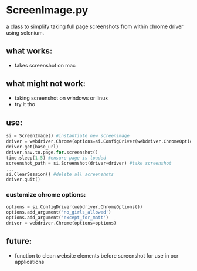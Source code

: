 # ScreenImage.py
a class to simplify taking full page screenshots from within chrome driver using selenium.

## what works:
* takes screenshot on mac

## what might not work:
* taking screenshot on windows or linux
* try it tho

## use:
```python
si = ScreenImage() #instantiate new screenimage
driver = webdriver.Chrome(options=si.ConfigDriver(webdriver.ChromeOptions()))
driver.get(base_url)
driver.nav.to.page.for.screenshot()
time.sleep(1.5) #ensure page is loaded
screenshot_path = si.Screenshot(driver=driver) #take screenshot
...
si.ClearSession() #delete all screenshots
driver.quit()
```

### customize chrome options:
```python
options = si.ConfigDriver(webdriver.ChromeOptions())
options.add_argument('no_girls_allowed')
options.add_argument('except_for_matt')
driver = webdriver.Chrome(options=options)
```

## future:
* function to clean website elements before screenshot for use in ocr applications
